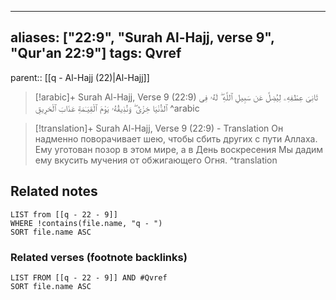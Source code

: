 
---
aliases: ["22:9", "Surah Al-Hajj, verse 9", "Qur'an 22:9"]
tags: Qvref
---

parent:: [[q - Al-Hajj (22)|Al-Hajj]]

> [!arabic]+ Surah Al-Hajj, Verse 9 (22:9)
> <span class="quran-arabic">ثَانِىَ عِطْفِهِۦ لِيُضِلَّ عَن سَبِيلِ ٱللَّهِ ۖ لَهُۥ فِى ٱلدُّنْيَا خِزْىٌ ۖ وَنُذِيقُهُۥ يَوْمَ ٱلْقِيَـٰمَةِ عَذَابَ ٱلْحَرِيقِ</span>
^arabic

> [!translation]+ Surah Al-Hajj, Verse 9 (22:9) - Translation
> Он надменно поворачивает шею, чтобы сбить других с пути Аллаха. Ему уготован позор в этом мире, а в День воскресения Мы дадим ему вкусить мучения от обжигающего Огня.
^translation



## Related notes
```dataview
LIST from [[q - 22 - 9]]
WHERE !contains(file.name, "q - ")
SORT file.name ASC
```

### Related verses (footnote backlinks)
```dataview
LIST FROM [[q - 22 - 9]] AND #Qvref
SORT file.name ASC
```

